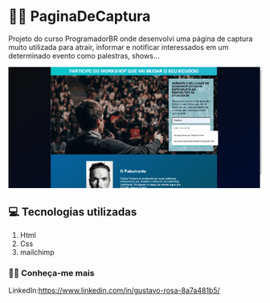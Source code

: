 # :man_technologist: PaginaDeCaptura
Projeto do curso ProgramadorBR onde desenvolvi uma página de captura muito utilizada para atrair, informar e notificar interessados em um determinado evento como palestras, shows... 

![pagina.gif](https://github.com/luiz-lgrp/PaginaDeCaptura/blob/main/pagina1.gif)


## :computer: Tecnologias utilizadas

1. Html
1. Css
1. mailchimp

### :raising_hand_man: Conheça-me mais

LinkedIn:https://www.linkedin.com/in/gustavo-rosa-8a7a481b5/

